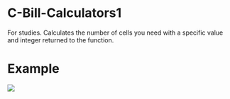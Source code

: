 # C-Bill-Calculators1<br>
For studies.  Calculates the number of cells you need with a specific value and integer returned to the function.

<h1>Example</h1>
<img src="https://user-images.githubusercontent.com/82188352/129563004-49369850-6970-45c4-97b4-679114486501.png">

